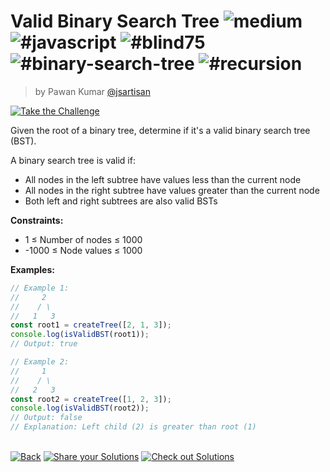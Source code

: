 <!--info-header-start--><h1>Valid Binary Search Tree <img src="https://img.shields.io/badge/-medium-d9901a" alt="medium"/> <img src="https://img.shields.io/badge/-%23javascript-999" alt="#javascript"/> <img src="https://img.shields.io/badge/-%23blind75-999" alt="#blind75"/> <img src="https://img.shields.io/badge/-%23binary--search--tree-999" alt="#binary-search-tree"/> <img src="https://img.shields.io/badge/-%23recursion-999" alt="#recursion"/></h1><blockquote><p>by Pawan Kumar <a href="https://github.com/jsartisan" target="_blank">@jsartisan</a></p></blockquote><p><a href="https://frontend-challenges.com/challenges/247-valid-binary-search-tree" target="_blank"><img src="https://img.shields.io/badge/-Take%20the%20Challenge-0d99ff?logo=javascript&logoColor=white" alt="Take the Challenge"/></a> </p><!--info-header-end-->

Given the root of a binary tree, determine if it's a valid binary search tree (BST).

A binary search tree is valid if:

- All nodes in the left subtree have values less than the current node
- All nodes in the right subtree have values greater than the current node
- Both left and right subtrees are also valid BSTs

**Constraints:**

- 1 ≤ Number of nodes ≤ 1000
- -1000 ≤ Node values ≤ 1000

**Examples:**

```typescript
// Example 1:
//     2
//    / \
//   1   3
const root1 = createTree([2, 1, 3]);
console.log(isValidBST(root1));
// Output: true

// Example 2:
//     1
//    / \
//   2   3
const root2 = createTree([1, 2, 3]);
console.log(isValidBST(root2));
// Output: false
// Explanation: Left child (2) is greater than root (1)
```

<!--info-footer-start--><br><a href="../../README.md" target="_blank"><img src="https://img.shields.io/badge/-Back-grey" alt="Back"/></a> <a href="https://github.com/jsartisan/frontend-challenges/issues/new?template=answer.md&labels=answer,247,undefined&title=247%20-%20Valid%20Binary%20Search%20Tree%20-%20undefined&body=" target="_blank"><img src="https://img.shields.io/badge/-Share%20your%20Solutions-teal" alt="Share your Solutions"/></a> <a href="https://github.com/jsartisan/frontend-challenges/issues?q=label%3A247+label%3Aanswer+sort%3Areactions-%2B1-desc" target="_blank"><img src="https://img.shields.io/badge/-Check%20out%20Solutions-de5a77?logo=awesome-lists&logoColor=white" alt="Check out Solutions"/></a> <!--info-footer-end-->
